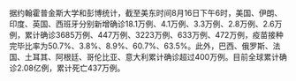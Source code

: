 据约翰霍普金斯大学和彭博统计，截至美东时间8月16日下午6时，美国、伊朗、印度、英国、西班牙分别新增确诊18.1万例、4.1万例、3.3万例、2.8万例、2.6万例，累计确诊3685万例、447万例、3223万例、633万例、472万例，疫苗接种完毕比率为50.7%、3.8%、8.9%、60.7%、63.5%。此外，巴西、俄罗斯、法国、土耳其、阿根廷、哥伦比亚、意大利累计确诊超过400万例。目前全球累计确诊2.08亿例，累计死亡437万例。